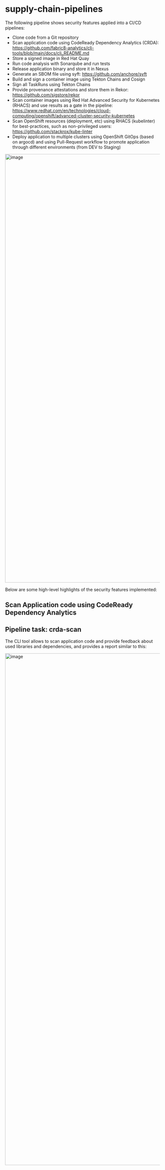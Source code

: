 # supply-chain-pipelines

The following pipeline shows security features applied into a CI/CD pipelines:
- Clone code from a Git repository
- Scan application code using CodeReady Dependency Analytics (CRDA): https://github.com/fabric8-analytics/cli-tools/blob/main/docs/cli_README.md
- Store a signed image in Red Hat Quay
- Run code analysis with Sonarqube and run tests
- Release application binary and store it in Nexus
- Generate an SBOM file using syft: https://github.com/anchore/syft
- Build and sign a container image using Tekton Chains and Cosign
- Sign all TaskRuns using Tekton Chains
- Provide provenance attestations and store them in Rekor: https://github.com/sigstore/rekor
- Scan container images using Red Hat Advanced Security for Kubernetes (RHACS) and use results as a gate in the pipeline: https://www.redhat.com/en/technologies/cloud-computing/openshift/advanced-cluster-security-kubernetes
- Scan OpenShift resources (deployment, etc) using RHACS (kubelinter) for best-practices, such as non-privileged users: https://github.com/stackrox/kube-linter
- Deploy application to multiple clusters using OpenShift GitOps (based on argocd) and using Pull-Request workflow to promote application through different environments (from DEV to Staging)

<img width="1395" alt="image" src="https://user-images.githubusercontent.com/19349382/182812739-cb6b4da3-4f79-4b34-9ba5-f3650d9c2128.png">

Below are some high-level highlights of the security features implemented:

## Scan Application code using CodeReady Dependency Analytics
## Pipeline task: crda-scan

The CLI tool allows to scan application code and provide feedback about used libraries and dependencies, and provides a report similar to this:

<img width="1666" alt="image" src="https://user-images.githubusercontent.com/19349382/182817459-46bb0c56-76e6-4282-8169-f1d28694ff4c.png">


